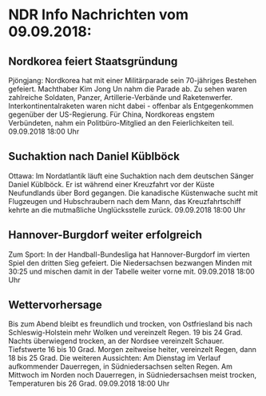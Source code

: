 # NDR Info Nachrichten vom 09.09.2018:


## Nordkorea feiert Staatsgründung
Pjöngjang:	Nordkorea hat mit einer Militärparade sein 70-jähriges Bestehen gefeiert. Machthaber Kim Jong Un nahm die Parade ab. Zu sehen waren zahlreiche Soldaten, Panzer, Artillerie-Verbände und Raketenwerfer. Interkontinentalraketen waren nicht dabei - offenbar als Entgegenkommen gegenüber der US-Regierung. Für China, Nordkoreas engstem Verbündeten, nahm ein Politbüro-Mitglied an den Feierlichkeiten teil. 09.09.2018 18:00 Uhr 

## Suchaktion nach Daniel Küblböck
Ottawa: Im Nordatlantik läuft eine Suchaktion nach dem deutschen Sänger Daniel Küblböck. Er ist während einer Kreuzfahrt vor der Küste Neufundlands über Bord gegangen. Die kanadische Küstenwache sucht mit Flugzeugen und Hubschraubern nach dem Mann, das Kreuzfahrtschiff kehrte an die mutmaßliche Unglücksstelle zurück. 09.09.2018 18:00 Uhr 

## Hannover-Burgdorf weiter erfolgreich
Zum Sport: In der Handball-Bundesliga hat Hannover-Burgdorf im vierten Spiel den dritten Sieg gefeiert. Die Niedersachsen bezwangen Minden mit 30:25 und mischen damit in der Tabelle weiter vorne mit. 09.09.2018 18:00 Uhr 

## Wettervorhersage
Bis zum Abend bleibt es freundlich und trocken, von Ostfriesland bis nach Schleswig-Holstein mehr Wolken und vereinzelt Regen. 19 bis 24 Grad. Nachts überwiegend trocken, an der Nordsee vereinzelt Schauer. Tiefstwerte 16 bis 10 Grad. Morgen zeitweise heiter, vereinzelt Regen, dann 18 bis 25 Grad. Die weiteren Aussichten: Am Dienstag im Verlauf aufkommender Dauerregen, in Südniedersachsen selten Regen. Am Mittwoch im Norden noch Dauerregen, in Südniedersachsen meist trocken, Temperaturen bis 26 Grad. 09.09.2018 18:00 Uhr 
